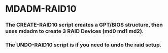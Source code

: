 # MDADM-RAID10

### The CREATE-RAID10 script creates a GPT/BIOS structure, then uses mdadm to create 3 RAID Devices (md0 md1 md2).

### The UNDO-RAID10 script is if you need to undo the raid setup.
